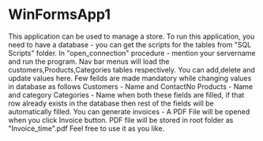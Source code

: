 # WinFormsApp1
This application can be used to manage a store.
To run this application, you need to have a database - you can get the scripts for the tables from "SQL Scripts" folder.
In "open_connection" procedure - mention your servername and run the program.
Nav bar menus will load the customers,Products,Categories tables respectively. You can add,delete and update values here.
Few feilds are made mandatory while changing values in database as follows
  Customers - Name and ContactNo
  Products - Name and category
  Categories - Name
when both these fields are filled, if that row already exists in the database then rest of the fields will be automatically filled.
You can generate invoices - A PDF File will be opened when you click Invoice button. PDF file will be stored in root folder as "Invoice_time".pdf
Feel free to use it as you like.
